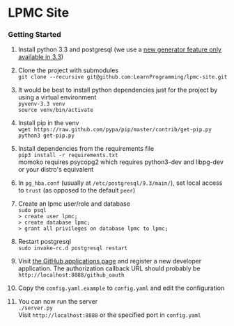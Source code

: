 # LPMC Site

### Getting Started

1. Install python 3.3 and postgresql (we use a [new generator feature only available in 3.3](http://www.python.org/download/releases/3.3.4/))

1. Clone the project with submodules  
`git clone --recursive git@github.com:LearnProgramming/lpmc-site.git`

1. It would be best to install python dependencies just for the project by using a virtual environment  
`pyvenv-3.3 venv`  
`source venv/bin/activate`

1. Install pip in the venv  
`wget https://raw.github.com/pypa/pip/master/contrib/get-pip.py`  
`python3 get-pip.py`

1. Install dependencies from the requirements file  
`pip3 install -r requirements.txt`  
momoko requires psycopg2 which requires python3-dev and libpg-dev or your distro's equivalent

1. In `pg_hba.conf` (usually at `/etc/postgresql/9.3/main/`),
set local access to `trust` (as opposed to the default `peer`)

1. Create an lpmc user/role and database  
`sudo psql`  
`> create user lpmc;`  
`> create database lpmc;`  
`> grant all privileges on database lpmc to lpmc;`

1. Restart postgresql  
`sudo invoke-rc.d postgresql restart`

1. Visit [the GitHub applications page](https://github.com/settings/applications)
and register a new developer application.
The authorization callback URL should probably be `http://localhost:8888/github_oauth`

1. Copy the `config.yaml.example` to `config.yaml` and edit the configuration

1. You can now run the server  
`./server.py`  
Visit `http://localhost:8888` or the specified port in `config.yaml`
